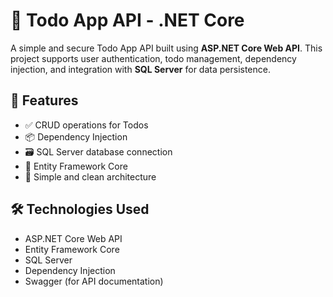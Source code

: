 # 📝 Todo App API - .NET Core

A simple and secure Todo App API built using **ASP.NET Core Web API**. This project supports user authentication, todo management, dependency injection, and integration with **SQL Server** for data persistence.

## 🚀 Features

- ✅ CRUD operations for Todos
- 📦 Dependency Injection
- 🗃️ SQL Server database connection
- 📄 Entity Framework Core
- 🧪 Simple and clean architecture

## 🛠️ Technologies Used

- ASP.NET Core Web API
- Entity Framework Core
- SQL Server
- Dependency Injection
- Swagger (for API documentation)
